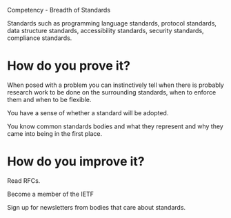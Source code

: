 Competency - Breadth of Standards

Standards such as programming language standards, protocol standards, data structure standards, accessibility standards, security standards, compliance standards.

# How do you prove it?

When posed with a problem you can instinctively tell when there is probably research work to be done on the surrounding standards, when to enforce them and when to be flexible.

You have a sense of whether a standard will be adopted.

You know common standards bodies and what they represent and why they came into being in the first place.

# How do you improve it?

Read RFCs.

Become a member of the IETF

Sign up for newsletters from bodies that care about standards.

